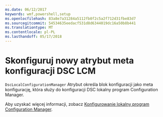 ```yaml
---
ms.date: 06/12/2017
keywords: wmf,powershell,setup
ms.openlocfilehash: 83a8e7a31284a5112fb0f2c5a2f712d31fbe83d7
ms.sourcegitcommit: 54534635eedacf531d8d6344019dc16a50b8b441
ms.translationtype: MT
ms.contentlocale: pl-PL
ms.lasthandoff: 05/17/2018
---
```

# <a name="configure-dsc-lcm-with-new-meta-configuration-attribute"></a>Skonfiguruj nowy atrybut meta konfiguracji DSC LCM

`DscLocalConfigurationManager` Atrybut określa blok konfiguracji jako meta konfigurację, która służy do konfiguracji DSC lokalny program Configuration Manager.

Aby uzyskać więcej informacji, zobacz [Konfigurowanie lokalny program Configuration Manager](https://msdn.microsoft.com/powershell/dsc/metaconfig).
